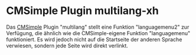 # CMSimple Plugin multilang-xh

Das [CMSimple](https://www.cmsimple.org) Plugin "multilang" stellt eine Funktion "languagemenu2" zur Verfügung, die ähnlich wie die CMSimple-eigene Funktion "languagemenu" funktioniert. 
Es wird jedoch nicht auf die Startseite der anderen Sprache verwiesen, sondern jede Seite wird direkt verlinkt.
